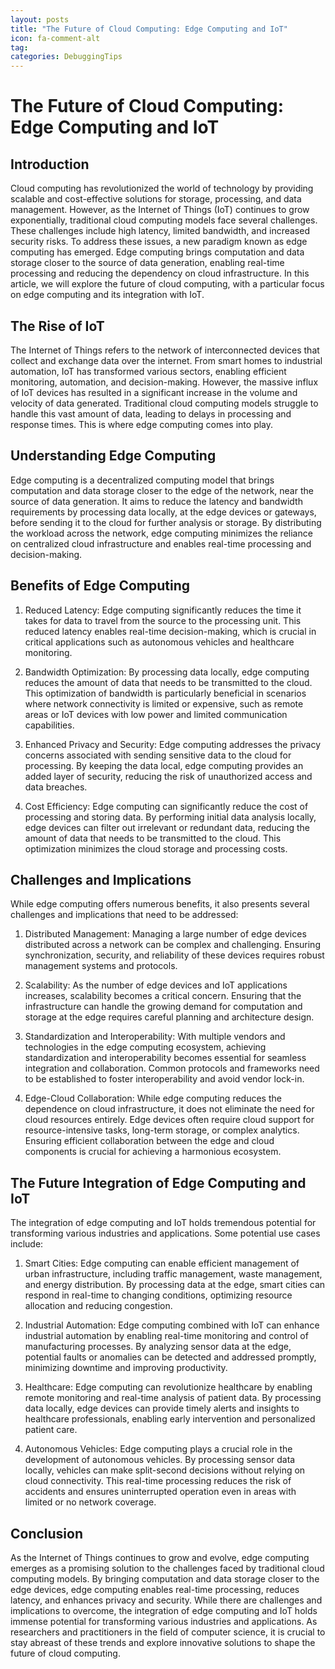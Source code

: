 ```yaml
---
layout: posts
title: "The Future of Cloud Computing: Edge Computing and IoT"
icon: fa-comment-alt
tag:      
categories: DebuggingTips
---
```



# The Future of Cloud Computing: Edge Computing and IoT

## Introduction

Cloud computing has revolutionized the world of technology by providing scalable and cost-effective solutions for storage, processing, and data management. However, as the Internet of Things (IoT) continues to grow exponentially, traditional cloud computing models face several challenges. These challenges include high latency, limited bandwidth, and increased security risks. To address these issues, a new paradigm known as edge computing has emerged. Edge computing brings computation and data storage closer to the source of data generation, enabling real-time processing and reducing the dependency on cloud infrastructure. In this article, we will explore the future of cloud computing, with a particular focus on edge computing and its integration with IoT.

## The Rise of IoT

The Internet of Things refers to the network of interconnected devices that collect and exchange data over the internet. From smart homes to industrial automation, IoT has transformed various sectors, enabling efficient monitoring, automation, and decision-making. However, the massive influx of IoT devices has resulted in a significant increase in the volume and velocity of data generated. Traditional cloud computing models struggle to handle this vast amount of data, leading to delays in processing and response times. This is where edge computing comes into play.

## Understanding Edge Computing

Edge computing is a decentralized computing model that brings computation and data storage closer to the edge of the network, near the source of data generation. It aims to reduce the latency and bandwidth requirements by processing data locally, at the edge devices or gateways, before sending it to the cloud for further analysis or storage. By distributing the workload across the network, edge computing minimizes the reliance on centralized cloud infrastructure and enables real-time processing and decision-making.

## Benefits of Edge Computing

1. Reduced Latency: Edge computing significantly reduces the time it takes for data to travel from the source to the processing unit. This reduced latency enables real-time decision-making, which is crucial in critical applications such as autonomous vehicles and healthcare monitoring.

2. Bandwidth Optimization: By processing data locally, edge computing reduces the amount of data that needs to be transmitted to the cloud. This optimization of bandwidth is particularly beneficial in scenarios where network connectivity is limited or expensive, such as remote areas or IoT devices with low power and limited communication capabilities.

3. Enhanced Privacy and Security: Edge computing addresses the privacy concerns associated with sending sensitive data to the cloud for processing. By keeping the data local, edge computing provides an added layer of security, reducing the risk of unauthorized access and data breaches.

4. Cost Efficiency: Edge computing can significantly reduce the cost of processing and storing data. By performing initial data analysis locally, edge devices can filter out irrelevant or redundant data, reducing the amount of data that needs to be transmitted to the cloud. This optimization minimizes the cloud storage and processing costs.

## Challenges and Implications

While edge computing offers numerous benefits, it also presents several challenges and implications that need to be addressed:

1. Distributed Management: Managing a large number of edge devices distributed across a network can be complex and challenging. Ensuring synchronization, security, and reliability of these devices requires robust management systems and protocols.

2. Scalability: As the number of edge devices and IoT applications increases, scalability becomes a critical concern. Ensuring that the infrastructure can handle the growing demand for computation and storage at the edge requires careful planning and architecture design.

3. Standardization and Interoperability: With multiple vendors and technologies in the edge computing ecosystem, achieving standardization and interoperability becomes essential for seamless integration and collaboration. Common protocols and frameworks need to be established to foster interoperability and avoid vendor lock-in.

4. Edge-Cloud Collaboration: While edge computing reduces the dependence on cloud infrastructure, it does not eliminate the need for cloud resources entirely. Edge devices often require cloud support for resource-intensive tasks, long-term storage, or complex analytics. Ensuring efficient collaboration between the edge and cloud components is crucial for achieving a harmonious ecosystem.

## The Future Integration of Edge Computing and IoT

The integration of edge computing and IoT holds tremendous potential for transforming various industries and applications. Some potential use cases include:

1. Smart Cities: Edge computing can enable efficient management of urban infrastructure, including traffic management, waste management, and energy distribution. By processing data at the edge, smart cities can respond in real-time to changing conditions, optimizing resource allocation and reducing congestion.

2. Industrial Automation: Edge computing combined with IoT can enhance industrial automation by enabling real-time monitoring and control of manufacturing processes. By analyzing sensor data at the edge, potential faults or anomalies can be detected and addressed promptly, minimizing downtime and improving productivity.

3. Healthcare: Edge computing can revolutionize healthcare by enabling remote monitoring and real-time analysis of patient data. By processing data locally, edge devices can provide timely alerts and insights to healthcare professionals, enabling early intervention and personalized patient care.

4. Autonomous Vehicles: Edge computing plays a crucial role in the development of autonomous vehicles. By processing sensor data locally, vehicles can make split-second decisions without relying on cloud connectivity. This real-time processing reduces the risk of accidents and ensures uninterrupted operation even in areas with limited or no network coverage.

## Conclusion

As the Internet of Things continues to grow and evolve, edge computing emerges as a promising solution to the challenges faced by traditional cloud computing models. By bringing computation and data storage closer to the edge devices, edge computing enables real-time processing, reduces latency, and enhances privacy and security. While there are challenges and implications to overcome, the integration of edge computing and IoT holds immense potential for transforming various industries and applications. As researchers and practitioners in the field of computer science, it is crucial to stay abreast of these trends and explore innovative solutions to shape the future of cloud computing.